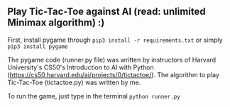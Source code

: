 ## Play Tic-Tac-Toe against AI (read: unlimited Minimax algorithm) :)

First, install pygame through 
```pip3 install -r requirements.txt``` or simply ```pip3 install pygame```

The pygame code (runner.py file) was written by instructors of Harvard University's CS50's Introduction to AI with Python (https://cs50.harvard.edu/ai/projects/0/tictactoe/). 
The algorithm to play Tic-Tac-Toe (tictactoe.py) was written by me. 

To run the game, just type in the terminal
```python runner.py```
